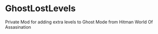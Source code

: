# GhostLostLevels
Private Mod for adding extra levels to Ghost Mode from Hitman World Of Assasination
